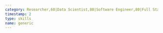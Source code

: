 ```yaml
---
category: Researcher,60|Data Scientist,80|Software Engineer,80|Full Stack Developer,60|System Administrator,60|Database Administrator,40
timestamp: 2
type: skills
name: generic
---
```


